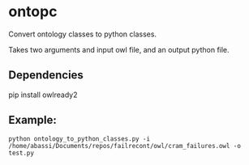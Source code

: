 # ontopc

Convert ontology classes to python classes.

Takes two arguments and input owl file, and an output python file.

## Dependencies

pip install owlready2

## Example:

```
python ontology_to_python_classes.py -i /home/abassi/Documents/repos/failrecont/owl/cram_failures.owl -o test.py
```
